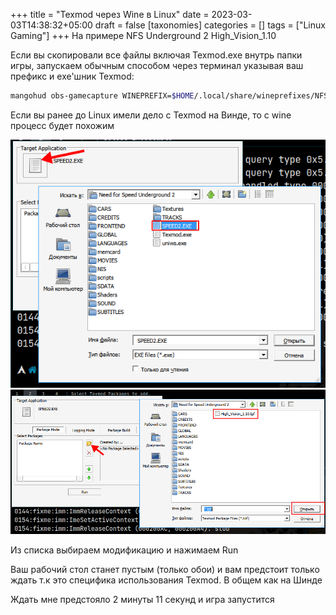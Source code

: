 +++
title = "Texmod через Wine в Linux"
date = 2023-03-03T14:38:32+05:00
draft = false
[taxonomies]
categories = []
tags = ["Linux Gaming"]
+++
На примере NFS Underground 2 High_Vision_1.10

Если вы скопировали все файлы включая Texmod.exe внутрь папки игры, запускаем обычным способом через терминал указывая ваш префикс и exe'шник Texmod:
```bash
mangohud obs-gamecapture WINEPREFIX=$HOME/.local/share/wineprefixes/NFSU2 wine $HOME/Games/Need\ for\ Speed\ Underground\ 2/Texmod.exe
```

Если вы ранее до Linux имели дело с Texmod на Винде, то с wine процесс будет похожим

![](/images/Texmod-through-wine/texmod-1.png)
![](/images/Texmod-through-wine/texmod-2.png)

Из списка выбираем модификацию и нажимаем Run

Ваш рабочий стол станет пустым (только обои) и вам предстоит только ждать т.к это специфика использования Texmod. В общем как на Шинде

Ждать мне предстояло 2 минуты 11 секунд и игра запустится

